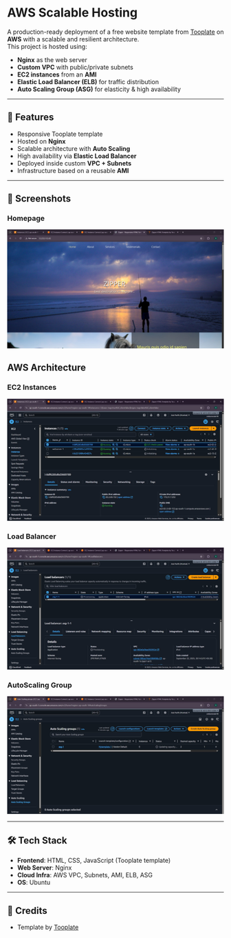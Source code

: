 #  AWS Scalable Hosting

A production-ready deployment of a free website template from [Tooplate](https://www.tooplate.com/) on **AWS** with a scalable and resilient architecture.  
This project is hosted using:

- **Nginx** as the web server
- **Custom VPC** with public/private subnets
- **EC2 instances** from an **AMI**
- **Elastic Load Balancer (ELB)** for traffic distribution
- **Auto Scaling Group (ASG)** for elasticity & high availability

---

## 🚀 Features
- Responsive Tooplate template  
- Hosted on **Nginx**  
- Scalable architecture with **Auto Scaling**  
- High availability via **Elastic Load Balancer**  
- Deployed inside custom **VPC + Subnets**  
- Infrastructure based on a reusable **AMI**  

---

## 📸 Screenshots

### Homepage
![Homepage Screenshot](Screenshots/nginix-hosting-2.jpg)

## AWS Architecture

### EC2 Instances

![AWS Architecture Screenshot](Screenshots/nginix-hosting-1.jpg)
### Load Balancer

![AWS Architecture Screenshot](Screenshots/nginix-hosting-3.jpg)

### AutoScaling Group

![AWS Architecture Screenshot](Screenshots/nginix-hosting-4.jpg)

---

## 🛠️ Tech Stack
- **Frontend**: HTML, CSS, JavaScript (Tooplate template)  
- **Web Server**: Nginx  
- **Cloud Infra**: AWS VPC, Subnets, AMI, ELB, ASG  
- **OS**: Ubuntu  

---

## 📄 Credits  
- Template by [Tooplate](https://www.tooplate.com/)  
